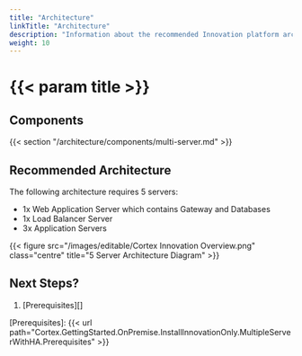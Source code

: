 ```yaml
---
title: "Architecture"
linkTitle: "Architecture"
description: "Information about the recommended Innovation platform architecture, including component descriptions."
weight: 10
---
```


# {{< param title >}}

## Components

{{< section "/architecture/components/multi-server.md" >}}

## Recommended Architecture

The following architecture requires 5 servers:

* 1x Web Application Server which contains Gateway and Databases
* 1x Load Balancer Server
* 3x Application Servers

{{< figure src="/images/editable/Cortex Innovation Overview.png" class="centre" title="5 Server Architecture Diagram" >}}

## Next Steps?

1. [Prerequisites][]

[Prerequisites]: {{< url path="Cortex.GettingStarted.OnPremise.InstallInnovationOnly.MultipleServerWithHA.Prerequisites" >}}
